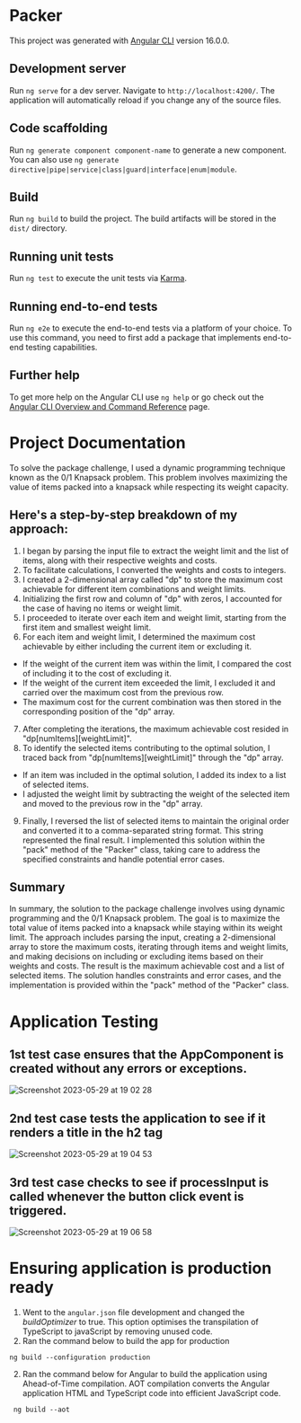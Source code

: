 # Packer

This project was generated with [Angular CLI](https://github.com/angular/angular-cli) version 16.0.0.

## Development server

Run `ng serve` for a dev server. Navigate to `http://localhost:4200/`. The application will automatically reload if you change any of the source files.

## Code scaffolding

Run `ng generate component component-name` to generate a new component. You can also use `ng generate directive|pipe|service|class|guard|interface|enum|module`.

## Build

Run `ng build` to build the project. The build artifacts will be stored in the `dist/` directory.

## Running unit tests

Run `ng test` to execute the unit tests via [Karma](https://karma-runner.github.io).

## Running end-to-end tests

Run `ng e2e` to execute the end-to-end tests via a platform of your choice. To use this command, you need to first add a package that implements end-to-end testing capabilities.

## Further help

To get more help on the Angular CLI use `ng help` or go check out the [Angular CLI Overview and Command Reference](https://angular.io/cli) page.


# Project Documentation
To solve the package challenge, I used a dynamic programming technique known as the 0/1 Knapsack problem. This problem involves maximizing the value of items packed into a knapsack while respecting its weight capacity.

## Here's a step-by-step breakdown of my approach:
1.	I began by parsing the input file to extract the weight limit and the list of items, along with their respective weights and costs.
2.	To facilitate calculations, I converted the weights and costs to integers.
3.	I created a 2-dimensional array called "dp" to store the maximum cost achievable for different item combinations and weight limits.
4.	Initializing the first row and column of "dp" with zeros, I accounted for the case of having no items or weight limit.
5.	I proceeded to iterate over each item and weight limit, starting from the first item and smallest weight limit.
6.	For each item and weight limit, I determined the maximum cost achievable by either including the current item or excluding it.
  - If the weight of the current item was within the limit, I compared the cost of including it to the cost of excluding it.
  - If the weight of the current item exceeded the limit, I excluded it and carried over the maximum cost from the previous row.
  - The maximum cost for the current combination was then stored in the corresponding position of the "dp" array.
7.	After completing the iterations, the maximum achievable cost resided in "dp[numItems][weightLimit]".
8.	To identify the selected items contributing to the optimal solution, I traced back from "dp[numItems][weightLimit]" through the "dp" array.
  - If an item was included in the optimal solution, I added its index to a list of selected items.
  - I adjusted the weight limit by subtracting the weight of the selected item and moved to the previous row in the "dp" array.
9.	Finally, I reversed the list of selected items to maintain the original order and converted it to a comma-separated string format. This string represented the final result.
I implemented this solution within the "pack" method of the "Packer" class, taking care to address the specified constraints and handle potential error cases.
## Summary
In summary, the solution to the package challenge involves using dynamic programming and the 0/1 Knapsack problem. The goal is to maximize the total value of items packed into a knapsack while staying within its weight limit. The approach includes parsing the input, creating a 2-dimensional array to store the maximum costs, iterating through items and weight limits, and making decisions on including or excluding items based on their weights and costs. The result is the maximum achievable cost and a list of selected items. The solution handles constraints and error cases, and the implementation is provided within the "pack" method of the "Packer" class.

# Application Testing

## 1st test case ensures that the AppComponent is created without any errors or exceptions. 
![Screenshot 2023-05-29 at 19 02 28](https://github.com/GivenCingco/packerApplication/assets/50238769/ad942c7e-147a-4deb-a8de-ddf063facb3e)

## 2nd test case tests the application to see if it renders a title in the h2 tag

![Screenshot 2023-05-29 at 19 04 53](https://github.com/GivenCingco/packerApplication/assets/50238769/53d900ff-770e-4f65-af79-7cf134b0b2d3)

## 3rd test case checks to see if processInput is called whenever the button click event is triggered.

![Screenshot 2023-05-29 at 19 06 58](https://github.com/GivenCingco/packerApplication/assets/50238769/01d72413-4823-4680-98cc-de8cf66531ac)

# Ensuring application is production ready
1. Went to the `angular.json` file development and changed the *buildOptimizer* to true. This option optimises the transpilation of TypeScript to javaScript by removing unused code.
2.  Ran the command below to build the app for production
```
ng build --configuration production    
```
2. Ran the command below for Angular to build the application using Ahead-of-Time compilation. AOT compilation converts the Angular application HTML and TypeScript code into efficient JavaScript code.

```
 ng build --aot 
```



